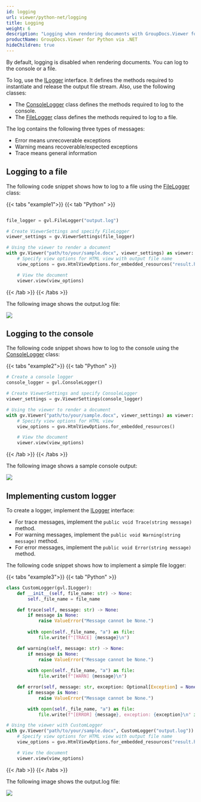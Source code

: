 ```yaml
---
id: logging
url: viewer/python-net/logging
title: Logging
weight: 6
description: "Logging when rendering documents with GroupDocs.Viewer for Python via .NET"
productName: GroupDocs.Viewer for Python via .NET
hideChildren: true
---
```

By default, logging is disabled when rendering documents. You can log to the console or a file.

To log, use the [ILogger](https://reference.groupdocs.com/net/viewer/groupdocs.viewer.logging/ilogger) interface. It defines the methods required to instantiate and release the output file stream. Also, use the following classes:

* The [ConsoleLogger](https://reference.groupdocs.com/net/viewer/groupdocs.viewer.logging/consolelogger) class defines the methods required to log to the console.
* The [FileLogger](https://reference.groupdocs.com/net/viewer/groupdocs.viewer.logging/filelogger) class defines the methods required to log to a file.

The log contains the following three types of messages:

* Error means unrecoverable exceptions
* Warning means recoverable/expected exceptions
* Trace means general information

## Logging to a file

The following code snippet shows how to log to a file using the [FileLogger](https://reference.groupdocs.com/net/viewer/groupdocs.viewer.logging/filelogger) class:

{{< tabs "example1">}}
{{< tab "Python" >}}
```python

file_logger = gvl.FileLogger("output.log")

# Create ViewerSettings and specify FileLogger
viewer_settings = gv.ViewerSettings(file_logger)

# Using the viewer to render a document
with gv.Viewer("path/to/your/sample.docx", viewer_settings) as viewer:
    # Specify view options for HTML view with output file name
    view_options = gvo.HtmlViewOptions.for_embedded_resources("result.html")

    # View the document
    viewer.view(view_options)
```
{{< /tab >}}
{{< /tabs >}}

The following image shows the output.log file:

![](/viewer/python-net/images/how-to-set-up-logging-1.png)

## Logging to the console

The following code snippet shows how to log to the console using the [ConsoleLogger](https://reference.groupdocs.com/net/viewer/groupdocs.viewer.logging/consolelogger) class:

{{< tabs "example2">}}
{{< tab "Python" >}}
```python
# Create a console logger
console_logger = gvl.ConsoleLogger()

# Create ViewerSettings and specify ConsoleLogger
viewer_settings = gv.ViewerSettings(console_logger)

# Using the viewer to render a document
with gv.Viewer("path/to/your/sample.docx", viewer_settings) as viewer:
    # Specify view options for HTML view
    view_options = gvo.HtmlViewOptions.for_embedded_resources()

    # View the document
    viewer.view(view_options)
```
{{< /tab >}}
{{< /tabs >}}

The following image shows a sample console output:

![](/viewer/python-net/images/how-to-set-up-logging-2.png)

## Implementing custom logger

To create a logger, implement the [ILogger](https://reference.groupdocs.com/net/viewer/groupdocs.viewer.logging/ilogger) interface:

* For trace messages, implement the `public void Trace(string message)` method.
* For warning messages, implement the `public void Warning(string message)` method.
* For error messages, implement the `public void Error(string message)` method.

The following code snippet shows how to implement a simple file logger:

{{< tabs "example3">}}
{{< tab "Python" >}}
```python
class CustomLogger(gvl.ILogger):
    def __init__(self, file_name: str) -> None:
        self._file_name = file_name

    def trace(self, message: str) -> None:
        if message is None:
            raise ValueError("Message cannot be None.")
        
        with open(self._file_name, "a") as file:
            file.write(f"[TRACE] {message}\n")

    def warning(self, message: str) -> None:
        if message is None:
            raise ValueError("Message cannot be None.")
        
        with open(self._file_name, "a") as file:
            file.write(f"[WARN] {message}\n")

    def error(self, message: str, exception: Optional[Exception] = None) -> None:
        if message is None:
            raise ValueError("Message cannot be None.")

        with open(self._file_name, "a") as file:
            file.write(f"[ERROR] {message}, exception: {exception}\n" if exception else f"[ERROR] {message}\n")

# Using the viewer with CustomLogger
with gv.Viewer("path/to/your/sample.docx", CustomLogger("output.log")) as viewer:
    # Specify view options for HTML view with output file name
    view_options = gvo.HtmlViewOptions.for_embedded_resources("result.html")

    # View the document
    viewer.view(view_options)

```
{{< /tab >}}
{{< /tabs >}}

The following image shows the output.log file:

![](/viewer/python-net/images/how-to-set-up-logging-3.png)